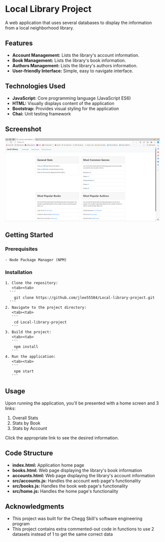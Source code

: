 # Local Library Project

A web application that uses several databases to display the information from a local neighborhood library.

## Features
  - **Account Management:** Lists the library's account information.
  - **Book Management:** Lists the library's book information.
  - **Authors Management:** Lists the library's authors information.
  - **User-friendly Interface:** Simple, easy to navigate interface.

## Technologies Used
  * **JavaScript:** Core programming language (JavaScript ES6)
  * **HTML:** Visually displays content of the application
  * **Bootstrap:** Provides visual styling for the application
  * **Chai:** Unit testing framework

## Screenshot

![Alt text](https://github.com/jlee55504/Local-library-project/blob/main/imgs/Local%20library%20project%20home%20screen%20image.png?raw=true  "Local library project home page")

## Getting Started
  ### Prerequisites

    - Node Package Manager (NPM)
  
  ### Installation
    1. Clone the repository:
       <tab><tab>
      ```
        git clone https://github.com/jlee55504/Local-library-project.git
      ```
    2. Navigate to the project directory:
       <tab><tab>
       ```
        cd Local-library-project
       ```
    3. Build the project:
       <tab><tab>
       ```
        npm install
       ```
    4. Run the application:
       <tab><tab>
       ```
        npm start
       ```

## Usage
Upon running the application, you'll be presented with a home screen and 3 links:
  1. Overall Stats
  2. Stats by Book
  3. Stats by Account

Click the appropriate link to see the desired information.

## Code Structure
  - **index.html:** Application home page
  - **books.html:** Web page displaying the library's book information
  - **accounts.html:** Web page displaying the library's account information
  - **src/accounts.js:** Handles the account web page's functionality
  - **src/books.js:** Handles the book web page's functionality
  - **src/home.js:** Handles the home page's functionality

## Acknowledgments
  - This project was built for the Chegg Skill's software engineering program
  - This project contains extra commented-out code in functions to use 2 datasets instead of 1 to get the same correct data
